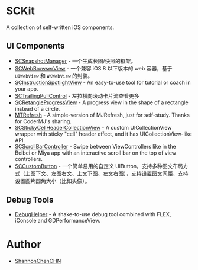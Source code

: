 # SCKit

A collection of self-written iOS components. 

## UI Components
* [SCSnapshotManager](https://github.com/ShannonChenCHN/SCSnapshotManager) - 一个生成长图/快照的框架。
* [SCWebBrowserView](https://github.com/ShannonChenCHN/SCWebBrowserView) - 一个兼容 iOS 8 以下版本的 web 容器，基于 `UIWebView` 和 `WKWebView` 的封装。
* [SCInstructionSpotlightView](https://github.com/ShannonChenCHN/SCInstructionSpotlightView) - An easy-to-use tool for tutorial or coach in your app.
* [SCTrailingPullControl](https://github.com/ShannonChenCHN/SCTrailingPullControl) - 左拉横向滚动卡片流查看更多
* [SCRetangleProgressView](https://github.com/ShannonChenCHN/SCRetangleProgressView) - A progress view in the shape of a rectangle instead of a circle.
* [MTRefresh](https://github.com/ShannonChenCHN/MTRefresh) - A simple-version of MJRefresh, just for self-study. Thanks for CoderMJ's sharing.
* [SCStickyCellHeaderCollectionView](https://github.com/ShannonChenCHN/SCStickyCellHeaderCollectionView) - A custom UICollectionView wrapper with sticky "cell" header effect, and it has UICollectionView-like API.
* [SCScrollBarController](https://github.com/ShannonChenCHN/SCScrollBarController) - Swipe between ViewControllers like in the Beibei or Miya app with an interactive scroll bar on the top of view controllers.
* [SCCustomButton](https://github.com/ShannonChenCHN/SCKit/blob/master/SCKit/UIComponents/Classes/SCCustomButton.h) - 一个简单易用的自定义 UIButton，支持多种图文布局方式（上图下文、左图右文、上文下图、左文右图），支持设置图文间距，支持设置图片圆角大小（比如头像）。

## Debug Tools
* [DebugHelper](https://github.com/ShannonChenCHN/DebugHelper) - A shake-to-use debug tool combined with FLEX, iConsole and GDPerformanceView.

# Author
- [ShannonChenCHN](https://github.com/ShannonChenCHN)
